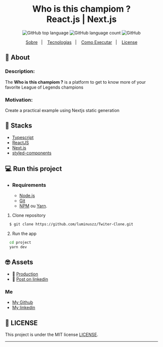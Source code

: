 <h1 align="center">
    <img alt="" src="https://images.contentstack.io/v3/assets/blt731acb42bb3d1659/bltcfa4652c8d383f56/5e21837f63d1b6503160d39b/Home-page.jpg"/>
    <br>Who is this champiom ?<br/>
    React.js | Next.js
</h1>

<p align="center">
  <img alt="GitHub top language" src="https://img.shields.io/github/languages/top/luminuszz/Twitter-Clone?style=flat-square">
  <img alt="GitHub language count" src="https://img.shields.io/github/languages/count/luminuszz/Twitter-Clone?style=flat-square">
  <img alt="GitHub" src="https://img.shields.io/github/license/luminuszz/Twitter-Clone?style=flat-square">
</p>
<p align="center">
  <a href="#bookmark-About">Sobre</a>&nbsp;&nbsp;&nbsp;|&nbsp;&nbsp;&nbsp;
  <a href="#rocket-Stacks">Tecnologias</a>&nbsp;&nbsp;&nbsp;|&nbsp;&nbsp;&nbsp;
  <a href="#-run-this-project">Como Executar</a>&nbsp;&nbsp;&nbsp;|&nbsp;&nbsp;&nbsp;
  <a href="#memo-license">License</a>
</p>

## :bookmark: About

  ### Description:

   The **Who is this champiom ?** is a platform to get to know more of your favorite League of Legends champions

  ### Motivation:

  Create a practical example using Nextjs static generation

## :rocket: Stacks

-  [Typescript](https://www.typescriptlang.org/)
-  [ReactJS](https://reactjs.org/)
-  [Next.js](https://nextjs.org/)
-  [styled-components](https://styled-components.com/)


## 💻 Run this project

- ### **Requirements**

  - [Node.js](https://nodejs.org/en/)
  - [Git](https://git-scm.com/)
  - [NPM](https://www.npmjs.com/) ou [Yarn](https://yarnpkg.com/).

1. Clone repository

```sh
  $ git clone https://github.com/luminuszz/Twiter-Clone.git
```

2. Run the app

```sh
  cd project
  yarn dev
```

 ## :nerd_face:	 Assets
 - :rocket: [Production](https://who-is-this-champion-54c6v7033.vercel.app/)
 - :monocle_face:	[Post on linkedin](https://www.linkedin.com/feed/update/urn:li:ugcPost:6704138632204189696/)


 ### Me
 - [My Github](https://github.com/luminuszz)
 - [My linkedin](https://www.linkedin.com/in/davi-ribeiro-luminuszz/)


## :memo: LICENSE

This project is under the MIT license [LICENSE](LICENSE.md).

---
